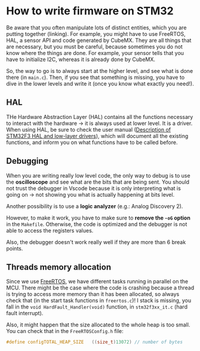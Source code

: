 # How to write firmware on STM32

Be aware that you often manipulate lots of distinct entities, which you are putting together (linking). For example, you might have to use FreeRTOS, HAL, a sensor API and code generated by CubeMX. They are all things that are necessary, but you must be careful, because sometimes you do not know where the things are done. For example, your sensor tells that you have to initialize I2C, whereas it is already done by CubeMX. 

So, the way to go is to always start at the higher level, and see what is done there (in `main.c`). Then, if you see that something is missing, you have to dive in the lower levels and write it (once you know what exactly you need!).

## HAL

THe Hardware Abstraction Layer (HAL) contains all the functions necessary to interact with the hardware -> it is always used at lower level. It is a driver. When using HAL, be sure to check the user manual ([Description of STM32F3 HAL and low-layer drivers](https://ikea.octanis.ch/index.php/apps/files/?dir=/Octanis%20Instruments/Engineering/STM32_fw&fileid=83148#pdfviewer)), which will document all the existing functions, and inform you on what functions have to be called before.

## Debugging

When you are writing really low level code, the only way to debug is to use the **oscilloscope** and see what are the bits that are being sent. You should not trust the debugger in Vscode because it is only interpreting what is going on -> not showing you what is actually happening at bits level.

Another possibility is to use a **logic analyzer** (e.g.: Analog Discovery 2).

However, to make it work, you have to make sure to **remove the `-oG` option** in the `Makefile`. Otherwise, the code is optimized and the debugger is not able to access the registers values.

Also, the debugger doesn't work really well if they are more than 6 break points.

## Threads memory allocation

Since we use [FreeRTOS](./freertos.md), we have different tasks running in parallel on the MCU. There might be the case where the code is crashing because a thread is trying to access more memory than it has been allocated, so always check that (in the start task functions in `freertos.c`)! I stack is missing, you fall in the `void HardFault_Handler(void)` function, in `stm32f3xx_it.c` (hard fault interrupt). 

Also, it might happen that the size allocated to the whole heap is too small. You can check that in the `FreeRTOSConfig.h` file:

```C
#define configTOTAL_HEAP_SIZE   ((size_t)13072) // number of bytes
```

